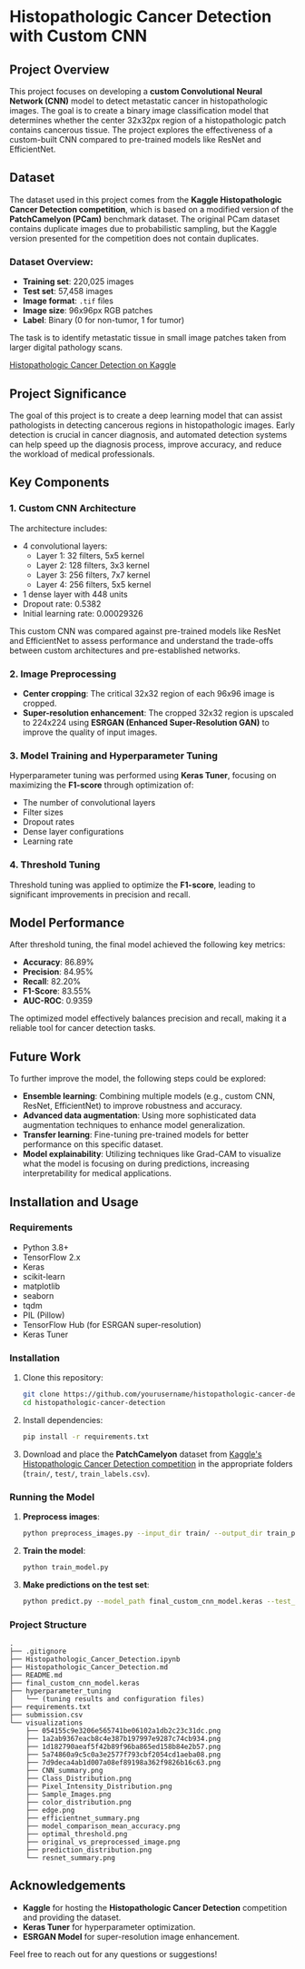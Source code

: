 # Histopathologic Cancer Detection with Custom CNN

## Project Overview

This project focuses on developing a **custom Convolutional Neural Network (CNN)** model to detect metastatic cancer in histopathologic images. The goal is to create a binary image classification model that determines whether the center 32x32px region of a histopathologic patch contains cancerous tissue. The project explores the effectiveness of a custom-built CNN compared to pre-trained models like ResNet and EfficientNet.

## Dataset

The dataset used in this project comes from the **Kaggle Histopathologic Cancer Detection competition**, which is based on a modified version of the **PatchCamelyon (PCam)** benchmark dataset. The original PCam dataset contains duplicate images due to probabilistic sampling, but the Kaggle version presented for the competition does not contain duplicates.

### Dataset Overview:
- **Training set**: 220,025 images
- **Test set**: 57,458 images
- **Image format**: `.tif` files
- **Image size**: 96x96px RGB patches
- **Label**: Binary (0 for non-tumor, 1 for tumor)

The task is to identify metastatic tissue in small image patches taken from larger digital pathology scans.

[Histopathologic Cancer Detection on Kaggle](https://www.kaggle.com/competitions/histopathologic-cancer-detection/overview)

## Project Significance

The goal of this project is to create a deep learning model that can assist pathologists in detecting cancerous regions in histopathologic images. Early detection is crucial in cancer diagnosis, and automated detection systems can help speed up the diagnosis process, improve accuracy, and reduce the workload of medical professionals.

## Key Components

### 1. **Custom CNN Architecture**

The architecture includes:
- 4 convolutional layers:
  - Layer 1: 32 filters, 5x5 kernel
  - Layer 2: 128 filters, 3x3 kernel
  - Layer 3: 256 filters, 7x7 kernel
  - Layer 4: 256 filters, 5x5 kernel
- 1 dense layer with 448 units
- Dropout rate: 0.5382
- Initial learning rate: 0.00029326

This custom CNN was compared against pre-trained models like ResNet and EfficientNet to assess performance and understand the trade-offs between custom architectures and pre-established networks.

### 2. **Image Preprocessing**
- **Center cropping**: The critical 32x32 region of each 96x96 image is cropped.
- **Super-resolution enhancement**: The cropped 32x32 region is upscaled to 224x224 using **ESRGAN (Enhanced Super-Resolution GAN)** to improve the quality of input images.

### 3. **Model Training and Hyperparameter Tuning**

Hyperparameter tuning was performed using **Keras Tuner**, focusing on maximizing the **F1-score** through optimization of:
- The number of convolutional layers
- Filter sizes
- Dropout rates
- Dense layer configurations
- Learning rate

### 4. **Threshold Tuning**
Threshold tuning was applied to optimize the **F1-score**, leading to significant improvements in precision and recall.

## Model Performance

After threshold tuning, the final model achieved the following key metrics:
- **Accuracy**: 86.89%
- **Precision**: 84.95%
- **Recall**: 82.20%
- **F1-Score**: 83.55%
- **AUC-ROC**: 0.9359

The optimized model effectively balances precision and recall, making it a reliable tool for cancer detection tasks.

## Future Work

To further improve the model, the following steps could be explored:
- **Ensemble learning**: Combining multiple models (e.g., custom CNN, ResNet, EfficientNet) to improve robustness and accuracy.
- **Advanced data augmentation**: Using more sophisticated data augmentation techniques to enhance model generalization.
- **Transfer learning**: Fine-tuning pre-trained models for better performance on this specific dataset.
- **Model explainability**: Utilizing techniques like Grad-CAM to visualize what the model is focusing on during predictions, increasing interpretability for medical applications.

## Installation and Usage

### Requirements
- Python 3.8+
- TensorFlow 2.x
- Keras
- scikit-learn
- matplotlib
- seaborn
- tqdm
- PIL (Pillow)
- TensorFlow Hub (for ESRGAN super-resolution)
- Keras Tuner

### Installation
1. Clone this repository:
   ```bash
   git clone https://github.com/yourusername/histopathologic-cancer-detection.git
   cd histopathologic-cancer-detection
   ```

2. Install dependencies:
   ```bash
   pip install -r requirements.txt
   ```

3. Download and place the **PatchCamelyon** dataset from [Kaggle's Histopathologic Cancer Detection competition](https://www.kaggle.com/competitions/histopathologic-cancer-detection/overview) in the appropriate folders (`train/`, `test/`, `train_labels.csv`).

### Running the Model

1. **Preprocess images**:
   ```bash
   python preprocess_images.py --input_dir train/ --output_dir train_preprocessed/
   ```

2. **Train the model**:
   ```bash
   python train_model.py
   ```

3. **Make predictions on the test set**:
   ```bash
   python predict.py --model_path final_custom_cnn_model.keras --test_dir test_preprocessed/ --output submission.csv
   ```

### Project Structure

```
.
├── .gitignore
├── Histopathologic_Cancer_Detection.ipynb
├── Histopathologic_Cancer_Detection.md
├── README.md
├── final_custom_cnn_model.keras
├── hyperparameter_tuning
│   └── (tuning results and configuration files)
├── requirements.txt
├── submission.csv
└── visualizations
    ├── 054155c9e3206e565741be06102a1db2c23c31dc.png
    ├── 1a2ab9367eacb8c4e387b197997e9287c74cb934.png
    ├── 1d182790aeaf5f42b89f96ba865ed158b84e2b57.png
    ├── 5a74860a9c5c0a3e2577f793cbf2054cd1aeba08.png
    ├── 7d9deca4ab1d007a08ef89198a362f9826b16c63.png
    ├── CNN_summary.png
    ├── Class_Distribution.png
    ├── Pixel_Intensity_Distribution.png
    ├── Sample_Images.png
    ├── color_distribution.png
    ├── edge.png
    ├── efficientnet_summary.png
    ├── model_comparison_mean_accuracy.png
    ├── optimal_threshold.png
    ├── original_vs_preprocessed_image.png
    ├── prediction_distribution.png
    └── resnet_summary.png
```

## Acknowledgements

- **Kaggle** for hosting the **Histopathologic Cancer Detection** competition and providing the dataset.
- **Keras Tuner** for hyperparameter optimization.
- **ESRGAN Model** for super-resolution image enhancement.

Feel free to reach out for any questions or suggestions! 